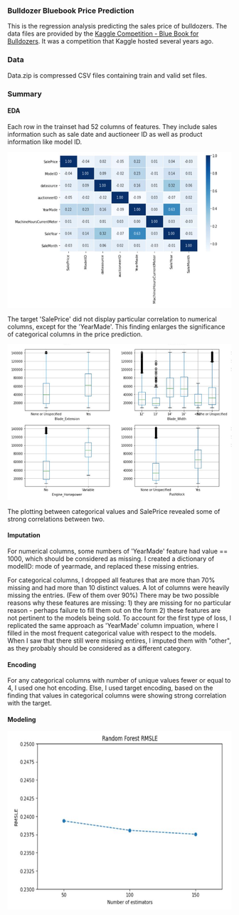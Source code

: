 ### Bulldozer Bluebook Price Prediction
This is the regression analysis predicting the sales price of bulldozers. The data files are provided by the [Kaggle Competition - Blue Book for Bulldozers](https://www.kaggle.com/c/bluebook-for-bulldozers/overview). It was a competition that Kaggle hosted several years ago.

### Data 
Data.zip is compressed CSV files containing train and valid set files. 

### Summary

#### EDA
Each row in the trainset had 52 columns of features. They include sales information such as sale date and auctioneer ID as well as product information like model ID. 

<p align="center">
  <img src="images/corr_plot.JPG" width="600" height="350">
</p>

The target 'SalePrice' did not display particular correlation to numerical columns, except for the 'YearMade'. This finding enlarges the significance of categorical columns in the price prediction. 

<p align="center">
  <img src="images/cat_corr.JPG" width="600" height="350">
</p>

The plotting between categorical values and SalePrice revealed some of strong correlations between two.

#### Imputation
For numerical columns, some numbers of 'YearMade' feature had value == 1000, which should be considered as missing. I created a dictionary of modelID: mode of yearmade, and replaced these missing entries.

For categorical columns, I dropped all features that are more than 70% missing and had more than 10 distinct values. A lot of columns were heavily missing the entries. (Few of them over 90%) There may be two possible reasons why these features are missing: 1) they are missing for no particular reason - perhaps failure to fill them out on the form 2) these features are not pertinent to the models being sold. To account for the first type of loss, I replicated the same approach as 'YearMade' column impuation, where I filled in the most frequent categorical value with respect to the models. When I saw that there still were missing entires, I imputed them with "other", as they probably should be considered as a different category.

#### Encoding
For any categorical columns with number of unique values fewer or equal to 4, I used one hot encoding. Else, I used target encoding, based on the finding that values in categorical columns were showing strong correlation with the target. 

#### Modeling

<p align="center">
  <img src="images/rf_rmsle.JPG" width="600" height="400">
</p>

